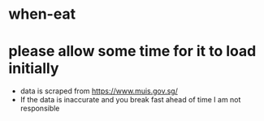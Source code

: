 # when-eat

# please allow some time for it to load initially
- data is scraped from https://www.muis.gov.sg/
- If the data is inaccurate and you break fast ahead of time I am not responsible
